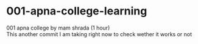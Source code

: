 # 001-apna-college-learning
001 apna college by mam shrada (1 hour) <br> This another commit I am taking right now to check wether it works or not
